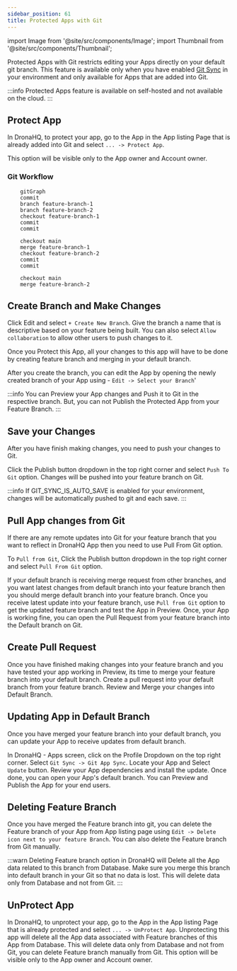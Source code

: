 ```yaml
---
sidebar_position: 61
title: Protected Apps with Git
---
```

import Image from '@site/src/components/Image';
import Thumbnail from '@site/src/components/Thumbnail';


Protected Apps with Git restricts editing your Apps directly on your default git branch. This feature is available only when you have enabled [Git Sync](/git-sync-global) in your environment and only available for Apps that are added into Git.

:::info
Protected Apps feature is available on self-hosted and not available on the cloud. 
:::

## Protect App

In DronaHQ, to protect your app, go to the App in the App listing Page that is already added into Git and select `... -> Protect App`.

This option will be visible only to the App owner and Account owner.

### Git Workflow

```mermaid
    gitGraph
    commit
    branch feature-branch-1
    branch feature-branch-2
    checkout feature-branch-1
    commit
    commit
    
    checkout main
    merge feature-branch-1
    checkout feature-branch-2
    commit
    commit
    
    checkout main
    merge feature-branch-2
```

## Create Branch and Make Changes

Click Edit and select `+ Create New Branch`. Give the branch a name that is descriptive based on your feature being built. You can also select `Allow collaboration` to allow other users to push changes to it.

Once you Protect this App, all your changes to this app will have to be done by creating feature branch and merging in your default branch.

After you create the branch, you can edit the App by opening the newly created branch of your App using - `Edit -> Select your Branch`'


:::info
You can Preview your App changes and Push it to Git in the respective branch. But, you can not Publish the Protected App from your Feature Branch. 
:::

## Save your Changes

After you have finish making changes, you need to push your changes to Git.

Click the Publish button dropdown in the top right corner and select `Push To Git` option. Changes will be pushed into your feature branch on Git.

:::info
If GIT_SYNC_IS_AUTO_SAVE is enabled for your environment, changes will be automatically pushed to git and each save.
:::

## Pull App changes from Git

If there are any remote updates into Git for your feature branch that you want to reflect in DronaHQ App then you need to use Pull From Git option. 

To `Pull from Git`, Click the Publish button dropdown in the top right corner and select `Pull From Git` option.

If your default branch is receiving merge request from other branches, and you want latest changes from default branch into your feature branch then you should merge default branch into your feature branch. Once you receive latest update into your feature branch, use `Pull from Git` option to get the updated feature branch and test the App in Preview. Once, your App is working fine, you can open the Pull Request from your feature branch into the Default branch on Git.


## Create Pull Request

Once you have finished making changes into your feature branch and you have tested your app working in Preview, its time to merge your feature branch into your default branch. Create a pull request into your default branch from your feature branch. Review and Merge your changes into Default Branch.

## Updating App in Default Branch

Once you have merged your feature branch into your default branch, you can update your App to receive updates from default branch.

In DronaHQ - Apps screen, click on the Profile Dropdown on the top right corner. Select `Git Sync -> Git App Sync`. Locate your App and Select `Update` button. Review your App dependencies and install the update. Once done, you can open your App's default branch. You can Preview and Publish the App for your end users.

## Deleting Feature Branch

Once you have merged the Feature branch into git, you can delete the Feature branch of your App from App listing page using `Edit -> Delete icon next to your feature Branch`. You can also delete the Feature branch from Git manually.

:::warn
Deleting Feature branch option in DronaHQ will Delete all the App data related to this branch from Database. Make sure you merge this branch into default branch in your Git so that no data is lost. This will delete data only from Database and not from Git.
:::


## UnProtect App

In DronaHQ, to unprotect your app, go to the App in the App listing Page that is already protected and select `... -> UnProtect App`. Unprotecting this app will delete all the App data associated with Feature branches of this App from Database. This will delete data only from Database and not from Git, you can delete Feature branch manually from Git.
This option will be visible only to the App owner and Account owner.